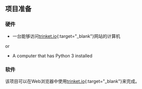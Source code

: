 ## 项目准备

### 硬件

+ 一台能够访问[trinket.io](https://trinket.io){:target="_blank"}网站的计算机 

or

+ A computer that has Python 3 installed

### 软件

该项目可以在Web浏览器中使用[trinket.io](https://trinket.io){:target="_blank"}来完成。